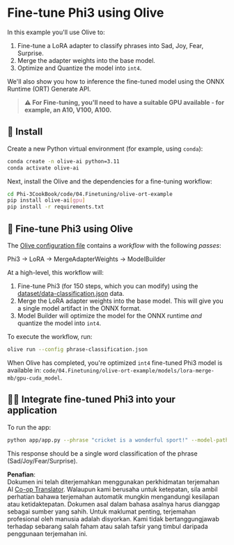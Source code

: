 <!--
CO_OP_TRANSLATOR_METADATA:
{
  "original_hash": "4164123a700fecd535d850f09506d72a",
  "translation_date": "2025-05-09T04:33:27+00:00",
  "source_file": "code/03.Finetuning/olive-ort-example/README.md",
  "language_code": "ms"
}
-->
# Fine-tune Phi3 using Olive

In this example you'll use Olive to:

1. Fine-tune a LoRA adapter to classify phrases into Sad, Joy, Fear, Surprise.  
1. Merge the adapter weights into the base model.  
1. Optimize and Quantize the model into `int4`.

We'll also show you how to inference the fine-tuned model using the ONNX Runtime (ORT) Generate API.

> **⚠️ For Fine-tuning, you'll need to have a suitable GPU available - for example, an A10, V100, A100.**

## 💾 Install

Create a new Python virtual environment (for example, using `conda`):

```bash
conda create -n olive-ai python=3.11
conda activate olive-ai
```

Next, install the Olive and the dependencies for a fine-tuning workflow:

```bash
cd Phi-3CookBook/code/04.Finetuning/olive-ort-example
pip install olive-ai[gpu]
pip install -r requirements.txt
```

## 🧪 Fine-tune Phi3 using Olive
The [Olive configuration file](../../../../../code/03.Finetuning/olive-ort-example/phrase-classification.json) contains a *workflow* with the following *passes*:

Phi3 -> LoRA -> MergeAdapterWeights -> ModelBuilder

At a high-level, this workflow will:

1. Fine-tune Phi3 (for 150 steps, which you can modify) using the [dataset/data-classification.json](../../../../../code/03.Finetuning/olive-ort-example/dataset/dataset-classification.json) data.  
1. Merge the LoRA adapter weights into the base model. This will give you a single model artifact in the ONNX format.  
1. Model Builder will optimize the model for the ONNX runtime *and* quantize the model into `int4`.

To execute the workflow, run:

```bash
olive run --config phrase-classification.json
```

When Olive has completed, you're optimized `int4` fine-tuned Phi3 model is available in: `code/04.Finetuning/olive-ort-example/models/lora-merge-mb/gpu-cuda_model`.

## 🧑‍💻 Integrate fine-tuned Phi3 into your application 

To run the app:

```bash
python app/app.py --phrase "cricket is a wonderful sport!" --model-path models/lora-merge-mb/gpu-cuda_model
```

This response should be a single word classification of the phrase (Sad/Joy/Fear/Surprise).

**Penafian**:  
Dokumen ini telah diterjemahkan menggunakan perkhidmatan terjemahan AI [Co-op Translator](https://github.com/Azure/co-op-translator). Walaupun kami berusaha untuk ketepatan, sila ambil perhatian bahawa terjemahan automatik mungkin mengandungi kesilapan atau ketidaktepatan. Dokumen asal dalam bahasa asalnya harus dianggap sebagai sumber yang sahih. Untuk maklumat penting, terjemahan profesional oleh manusia adalah disyorkan. Kami tidak bertanggungjawab terhadap sebarang salah faham atau salah tafsir yang timbul daripada penggunaan terjemahan ini.
